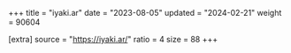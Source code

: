 +++
title = "iyaki.ar"
date = "2023-08-05"
updated = "2024-02-21"
weight = 90604

[extra]
source = "https://iyaki.ar/"
ratio = 4
size = 88
+++
